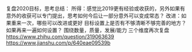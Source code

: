 复盘2020目标，思考总结：
所得：感觉比2019更有经验或收获的，另外如果有意外的收获可以专门提出，思考如何今后让一部分意外可以变成常态？
改进：如果重来一次，哪些可以改进或更好
目标设置上是否有不够清晰不够完善的地方？如果再来一遍如何设置？
围绕数量，质量，发展/能力 三个维度再次复盘
https://www.zhihu.com/question/319063639
https://www.jianshu.com/p/640eae09539b
